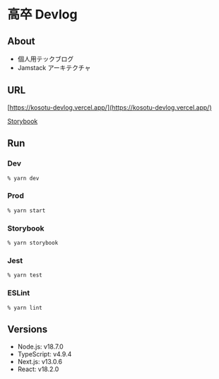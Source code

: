 # 高卒 Devlog

## About

- 個人用テックブログ
- Jamstack アーキテクチャ

## URL

[https://kosotu-devlog.vercel.app/](https://kosotu-devlog.vercel.app/)

[Storybook](https://62dd4fd7983a98740d32bdd0-fbwjukiopg.chromatic.com/)

## Run

### Dev

```
% yarn dev
```

### Prod

```
% yarn start
```

### Storybook

```
% yarn storybook
```

### Jest

```
% yarn test
```

### ESLint

```
% yarn lint
```

## Versions

- Node.js: v18.7.0
- TypeScript: v4.9.4
- Next.js: v13.0.6
- React: v18.2.0
